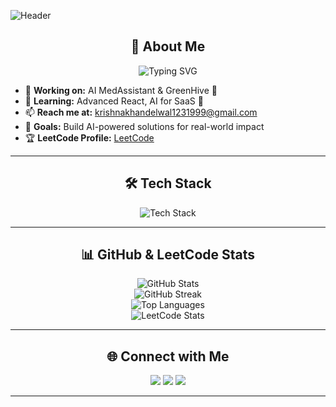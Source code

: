 ![Header](https://capsule-render.vercel.app/api?type=waving&color=0:4facfe,100:00f2fe&height=250&section=header&text=Krishna%20Khandelwal&fontSize=50&fontColor=fff&animation=fadeIn)

<h2 align="center">🚀 About Me</h2>

<p align="center">
  <img src="https://readme-typing-svg.demolab.com?font=Fira+Code&weight=500&size=22&pause=1000&color=4FACFE&center=true&vCenter=true&width=500&lines=Frontend+Developer+%7C+AI+Enthusiast;Building+AI-powered+SaaS+Solutions;Open+Source+Contributor;LeetCode+Problem+Solver" alt="Typing SVG" />
</p>

- 🔭 **Working on:** AI MedAssistant & GreenHive 🌱
- 🌱 **Learning:** Advanced React, AI for SaaS 🚀
- 📫 **Reach me at:** krishnakhandelwal1231999@gmail.com
- 🎯 **Goals:** Build AI-powered solutions for real-world impact
- 🏆 **LeetCode Profile:** [LeetCode](https://leetcode.com/u/krishnakhandelwal018/)

---

<h2 align="center">🛠️ Tech Stack</h2>

<p align="center">
  <img src="https://skillicons.dev/icons?i=react,tailwind,js,ts,cpp,python,arduino,mysql,git,github" alt="Tech Stack" />
</p>

---

<h2 align="center">📊 GitHub & LeetCode Stats</h2>

<p align="center">
  <img src="https://github-readme-stats.vercel.app/api?username=Krishnakhandelwal123&show_icons=true&theme=radical&count_private=true" alt="GitHub Stats" />
  <br>
  <img src="https://github-readme-streak-stats.herokuapp.com/?user=Krishnakhandelwal123&theme=radical" alt="GitHub Streak" />
  <br>
  <img src="https://github-readme-stats.vercel.app/api/top-langs/?username=Krishnakhandelwal123&layout=compact&theme=radical" alt="Top Languages" />
  <br>
  <img src="https://leetcard.jacoblin.cool/krishnakhandelwal018?theme=dark&font=Monospace" alt="LeetCode Stats" />
</p>

---

<h2 align="center">🌐 Connect with Me</h2>

<p align="center">
  <a href="https://www.linkedin.com/in/krishnakhandelwal123/"><img src="https://img.shields.io/badge/LinkedIn-%230077B5.svg?&style=for-the-badge&logo=linkedin&logoColor=white" /></a>
  <a href="mailto:krishnakhandelwal1231999@gmail.com"><img src="https://img.shields.io/badge/Gmail-D14836?style=for-the-badge&logo=gmail&logoColor=white" /></a>
  <a href="https://leetcode.com/u/krishnakhandelwal018/"><img src="https://img.shields.io/badge/LeetCode-FFA116?style=for-the-badge&logo=leetcode&logoColor=white" /></a>
</p>

---
